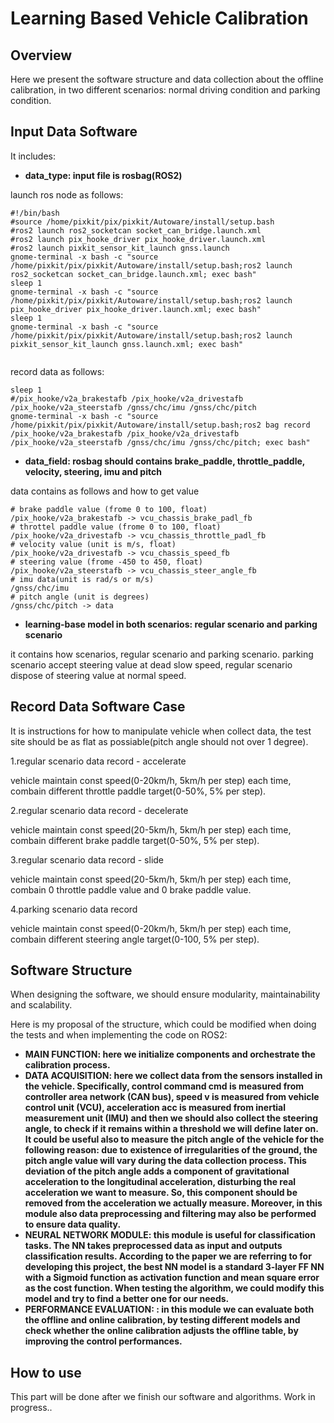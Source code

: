 # Learning Based Vehicle Calibration

## Overview

Here we present the software structure and data collection about the offline calibration, in two different scenarios: normal driving condition and parking condition.

## Input Data Software

It includes:
- **data_type: input file is rosbag(ROS2)**

launch ros node as follows:
```
#!/bin/bash
#source /home/pixkit/pix/pixkit/Autoware/install/setup.bash
#ros2 launch ros2_socketcan socket_can_bridge.launch.xml
#ros2 launch pix_hooke_driver pix_hooke_driver.launch.xml
#ros2 launch pixkit_sensor_kit_launch gnss.launch
gnome-terminal -x bash -c "source /home/pixkit/pix/pixkit/Autoware/install/setup.bash;ros2 launch ros2_socketcan socket_can_bridge.launch.xml; exec bash"
sleep 1
gnome-terminal -x bash -c "source /home/pixkit/pix/pixkit/Autoware/install/setup.bash;ros2 launch pix_hooke_driver pix_hooke_driver.launch.xml; exec bash"
sleep 1
gnome-terminal -x bash -c "source /home/pixkit/pix/pixkit/Autoware/install/setup.bash;ros2 launch pixkit_sensor_kit_launch gnss.launch.xml; exec bash"


```

record data as follows:
```
sleep 1
#/pix_hooke/v2a_brakestafb /pix_hooke/v2a_drivestafb /pix_hooke/v2a_steerstafb /gnss/chc/imu /gnss/chc/pitch
gnome-terminal -x bash -c "source /home/pixkit/pix/pixkit/Autoware/install/setup.bash;ros2 bag record /pix_hooke/v2a_brakestafb /pix_hooke/v2a_drivestafb /pix_hooke/v2a_steerstafb /gnss/chc/imu /gnss/chc/pitch; exec bash"
```


- **data_field: rosbag should contains brake_paddle, throttle_paddle, velocity, steering, imu and pitch**

data contains as follows and how to get value
```
# brake paddle value (frome 0 to 100, float)
/pix_hooke/v2a_brakestafb -> vcu_chassis_brake_padl_fb
# throttel paddle value (frome 0 to 100, float)
/pix_hooke/v2a_drivestafb -> vcu_chassis_throttle_padl_fb
# velocity value (unit is m/s, float)
/pix_hooke/v2a_drivestafb -> vcu_chassis_speed_fb
# steering value (frome -450 to 450, float)
/pix_hooke/v2a_steerstafb -> vcu_chassis_steer_angle_fb
# imu data(unit is rad/s or m/s)
/gnss/chc/imu
# pitch angle (unit is degrees)
/gnss/chc/pitch -> data
```
- **learning-base model in both scenarios: regular scenario and parking scenario**

it contains how scenarios, regular scenario and parking scenario. parking scenario accept steering value at dead slow speed, regular scenario dispose of steering value at normal speed.
## Record Data Software Case

It is instructions for how to manipulate vehicle when collect data, the test site should be as flat as possiable(pitch angle should not over 1 degree). 

1.regular scenario data record - accelerate

vehicle maintain const speed(0-20km/h, 5km/h per step) each time, combain different throttle paddle target(0-50%, 5% per step).

2.regular scenario data record - decelerate

vehicle maintain const speed(20-5km/h, 5km/h per step) each time, combain different brake paddle target(0-50%, 5% per step).

3.regular scenario data record - slide

vehicle maintain const speed(20-5km/h, 5km/h per step) each time, combain 0 throttle paddle value and 0 brake paddle value.

4.parking scenario data record

vehicle maintain const speed(0-20km/h, 5km/h per step) each time, combain different steering angle target(0-100, 5% per step).

## Software Structure
When designing the software, we should ensure modularity, maintainability and scalability.

Here is my proposal of the structure, which could be modified when doing the tests and when implementing the code on ROS2:

- **MAIN FUNCTION: here we initialize components and orchestrate the calibration process.**
- **DATA ACQUISITION: here we collect data from the sensors installed in the vehicle. Specifically, control command cmd is measured from controller area network (CAN bus), speed v is measured from vehicle control unit (VCU), acceleration acc is measured from inertial measurement unit (IMU) and then we should also collect the steering angle, to check if it remains within a threshold we will define later on. It could be useful also to measure the pitch angle of the vehicle for the following reason: due to existence of irregularities of the ground, the pitch angle value will vary during the data collection process. This deviation of the pitch angle adds a component of gravitational acceleration to the longitudinal acceleration, disturbing the real acceleration we want to measure. So, this component should be removed from the acceleration we actually measure. Moreover, in this module also data preprocessing and filtering may also be performed to ensure data quality.**
- **NEURAL NETWORK MODULE: this module is useful for classification tasks. The NN takes preprocessed data as input and outputs classification results. According to the paper we are referring to for developing this project, the best NN model is a standard 3-layer FF NN with a Sigmoid function as activation function and mean square error as the cost function. When testing the algorithm, we could modify this model and try to find a better one for our needs.**
- **PERFORMANCE EVALUATION: : in this module we can evaluate both the offline and online calibration, by testing different models and check whether the online calibration adjusts the offline table, by improving the control performances.**










## How to use
This part will be done after we finish our software and algorithms. Work in progress..






